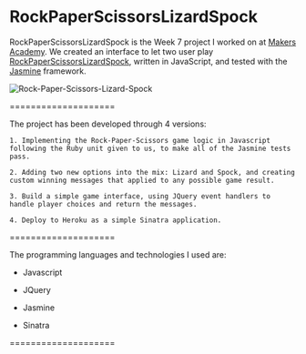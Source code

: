 RockPaperScissorsLizardSpock
====================

RockPaperScissorsLizardSpock is the Week 7 project I worked on at [Makers Academy](http://www.makersacademy.com).
We created an interface to let two user play [RockPaperScissorsLizardSpock](http://en.wikipedia.org/wiki/Rock-paper-scissors-lizard-Spock), written in JavaScript, and tested with the [Jasmine](http://jasmine.github.io/) framework.

![Rock-Paper-Scissors-Lizard-Spock](https://github.com/makersacademy/course/raw/master/images/rpsls.jpg)

====================

The project has been developed through 4 versions:

	1. Implementing the Rock-Paper-Scissors game logic in Javascript following the Ruby unit given to us, to make all of the Jasmine tests pass.

	2. Adding two new options into the mix: Lizard and Spock, and creating custom winning messages that applied to any possible game result.

	3. Build a simple game interface, using JQuery event handlers to handle player choices and return the messages.

	4. Deploy to Heroku as a simple Sinatra application.

====================

The programming languages and technologies I used are:

  * Javascript

  * JQuery

  * Jasmine

  * Sinatra

====================


